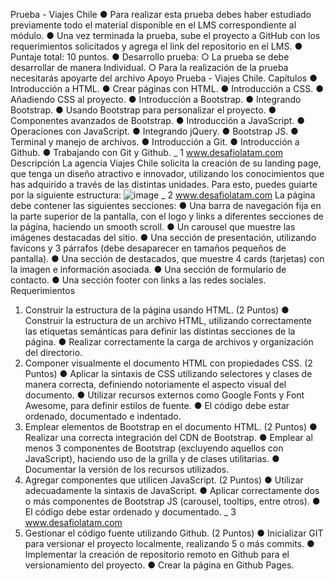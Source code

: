 Prueba - Viajes Chile
● Para realizar esta prueba debes haber estudiado previamente todo el material
disponible en el LMS correspondiente al módulo.
● Una vez terminada la prueba, sube el proyecto a GitHub con los requerimientos
solicitados y agrega el link del repositorio en el LMS.
● Puntaje total: 10 puntos.
● Desarrollo prueba:
○ La prueba se debe desarrollar de manera Individual.
○ Para la realización de la prueba necesitarás apoyarte del archivo Apoyo
Prueba - Viajes Chile.
Capítulos
● Introducción a HTML.
● Crear páginas con HTML.
● Introducción a CSS.
● Añadiendo CSS al proyecto.
● Introducción a Bootstrap.
● Integrando Bootstrap.
● Usando Bootstrap para personalizar el proyecto.
● Componentes avanzados de Bootstrap.
● Introducción a JavaScript.
● Operaciones con JavaScript.
● Integrando jQuery.
● Bootstrap JS.
● Terminal y manejo de archivos.
● Introducción a Git.
● Introducción a Github.
● Trabajando con Git y Github.
_ 1
www.desafiolatam.com
Descripción
La agencia Viajes Chile solicita la creación de su landing page, que tenga un diseño atractivo
e innovador, utilizando los conocimientos que has adquirido a través de las distintas
unidades. Para esto, puedes guiarte por la siguiente estructura:
![image](https://github.com/JanisAravena/Viajes-Chile/assets/94873219/0ed3ba05-ec37-4880-a290-8d13f2480eb8)
_ 2
www.desafiolatam.com
La página debe contener las siguientes secciones:
● Una barra de navegación fija en la parte superior de la pantalla, con el logo y links a
diferentes secciones de la página, haciendo un smooth scroll.
● Un carousel que muestre las imágenes destacadas del sitio.
● Una sección de presentación, utilizando favicons y 3 párrafos (debe desaparecer en
tamaños pequeños de pantalla).
● Una sección de destacados, que muestre 4 cards (tarjetas) con la imagen e
información asociada.
● Una sección de formulario de contacto.
● Una sección footer con links a las redes sociales.
Requerimientos
1. Construir la estructura de la página usando HTML.
(2 Puntos)
● Construir la estructura de un archivo HTML, utilizando correctamente las
etiquetas semánticas para definir las distintas secciones de la página.
● Realizar correctamente la carga de archivos y organización del directorio.
2. Componer visualmente el documento HTML con propiedades CSS.
(2 Puntos)
● Aplicar la sintaxis de CSS utilizando selectores y clases de manera correcta,
definiendo notoriamente el aspecto visual del documento.
● Utilizar recursos externos como Google Fonts y Font Awesome, para definir
estilos de fuente.
● El código debe estar ordenado, documentado e indentado.
3. Emplear elementos de Bootstrap en el documento HTML.
(2 Puntos)
● Realizar una correcta integración del CDN de Bootstrap.
● Emplear al menos 3 componentes de Bootstrap (excluyendo aquellos con
JavaScript), haciendo uso de la grilla y de clases utilitarias.
● Documentar la versión de los recursos utilizados.
4. Agregar componentes que utilicen JavaScript.
(2 Puntos)
● Utilizar adecuadamente la sintaxis de JavaScript.
● Aplicar correctamente dos o más componentes de Bootstrap JS (carousel,
tooltips, entre otros).
● El código debe estar ordenado y documentado.
_ 3
www.desafiolatam.com
5. Gestionar el código fuente utilizando Github.
(2 Puntos)
● Inicializar GIT para versionar el proyecto localmente, realizando 5 o más
commits.
● Implementar la creación de repositorio remoto en Github para el
versionamiento del proyecto.
● Crear la página en Github Pages.
